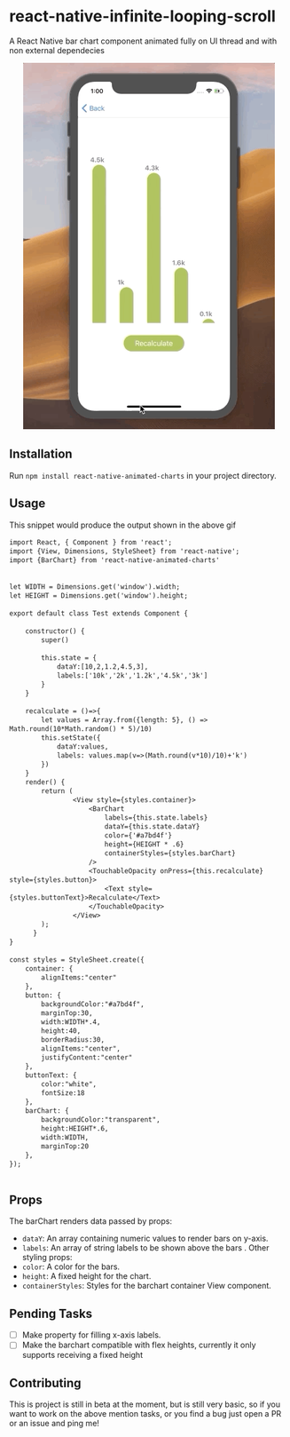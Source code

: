 # react-native-infinite-looping-scroll

A React Native bar chart component animated fully on UI thread and with non external dependecies

<p align="center">
<img src="https://raw.githubusercontent.com/nachourpi/react-native-animated-charts/master/demo.gif" width="454" height="660">
</p>

## Installation

Run `npm install react-native-animated-charts` in your project directory.

## Usage

This snippet would produce the output shown in the above gif

```
import React, { Component } from 'react';
import {View, Dimensions, StyleSheet} from 'react-native';
import {BarChart} from 'react-native-animated-charts'


let WIDTH = Dimensions.get('window').width;
let HEIGHT = Dimensions.get('window').height;

export default class Test extends Component {

    constructor() {
        super()

        this.state = {
            dataY:[10,2,1.2,4.5,3],
            labels:['10k','2k','1.2k','4.5k','3k']
        }
    }

    recalculate = ()=>{
        let values = Array.from({length: 5}, () => Math.round(10*Math.random() * 5)/10)
        this.setState({
            dataY:values,
            labels: values.map(v=>(Math.round(v*10)/10)+'k')
        })
    }
    render() {
        return (
                <View style={styles.container}>
                    <BarChart 
                        labels={this.state.labels} 
                        dataY={this.state.dataY} 
                        color={'#a7bd4f'} 
                        height={HEIGHT * .6}
                        containerStyles={styles.barChart}
                    />
                    <TouchableOpacity onPress={this.recalculate} style={styles.button}>
                        <Text style={styles.buttonText}>Recalculate</Text>
                    </TouchableOpacity>
                </View>
        );
      }
}

const styles = StyleSheet.create({
    container: {
        alignItems:"center"
    },
    button: {
        backgroundColor:"#a7bd4f",
        marginTop:30,
        width:WIDTH*.4,
        height:40, 
        borderRadius:30,
        alignItems:"center",
        justifyContent:"center"
    },
    buttonText: {
        color:"white",
        fontSize:18
    },
    barChart: {
        backgroundColor:"transparent",
        height:HEIGHT*.6,
        width:WIDTH,
        marginTop:20
    },
});


```

## Props

The barChart renders data passed by props:
* `dataY`: An array containing numeric values to render bars on y-axis.
* `labels`: An array of string labels to be shown above the bars .
Other styling props:
* `color`: A color for the bars.
* `height`: A fixed height for the chart.
* `containerStyles`: Styles for the barchart container View component.

## Pending Tasks

- [ ] Make property for filling x-axis labels.
- [ ] Make the barchart compatible with flex heights, currently it only supports receiving a fixed height

## Contributing

This is project is still in beta at the moment, but is still very basic, so if you want to work on the above mention tasks, or you find a bug just open a PR or an issue and ping me!